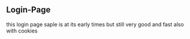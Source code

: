 ## Login-Page

this login page saple is at its early times but still very good and fast also with cookies
